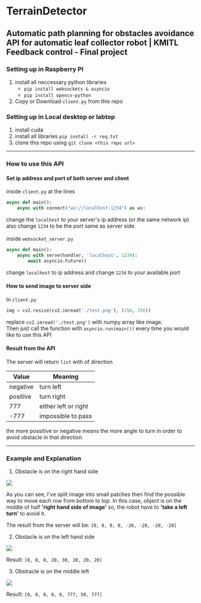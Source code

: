 # TerrainDetector
Automatic path planning for obstacles avoidance API for automatic leaf collector robot | KMITL Feedback control - Final project
-----
### Setting up in Raspberry PI
1. install all neccessary python libraries
     - `pip install websockets & asyncio`
     - `pip install opencv-python`
2. Copy or Download `client.py` from this repo

### Setting up in Local desktop or labtop
1. install cuda
2. install all libraries `pip install -r req.txt`
3. clone this repo using `git clone <this repo url>`

----
### How to use this API
#### Set ip address and port of both server and client
inside `client.py` at the lines
```python
async def main():
    async with connect("ws://localhost:1234") as ws:
```
change the `localhost` to your server's ip address (or the same network ip) also change `1234` to be the port same as server side.
<br><br>
inside `websocket_server.py`
```python
async def main():
    async with serve(handler, 'localhost', 1234):
        await asyncio.Future()
```
change `localhost` to ip address and change `1234` to your available port

#### How to send image to server side
In `client.py`
```python
img = cv2.resize(cv2.imread('./test.png'), (256, 256))
```
replace `cv2.imread('./test.png')` with numpy array like image. <br> Then just call the function with `asyncio.run(main())` every time you would like to use this API

#### Result from the API
The server will return `list` with of direction

Value | Meaning
-----|-----
negative | turn left
positive | turn right
777 | either left or right
-777 | impossible to pass

the more possitive or negative means the more angle to turn in order to avoid obstacle in that direction

---
### Example and Explanation
1. Obstacle is on the right hand side

![](https://github.com/Falight539/TerrainDetector/blob/master/im_source/split_right.png)

As you can see, I've split image into small patches then find the possible way to move each row from bottom to top.
In this case, object is on the middle of half <b>'right hand side of image'</b> so, the robot have to <b>'take a left turn'</b> to avoid it.

The result from the server will be: `[0, 0, 0, 0, -20, -20, -20, -20]`

2. Obstacle is on the left hand side

![](https://github.com/Falight539/TerrainDetector/blob/master/im_source/split_left.png)

Result: `[0, 0, 0, 20, 30, 20, 20, 20]`

3. Obstracle is on the middle left

![](https://github.com/Falight539/TerrainDetector/blob/master/im_source/split_lil_left.png)

Result: `[0, 0, 0, 0, 0, 777, 50, 777]`





